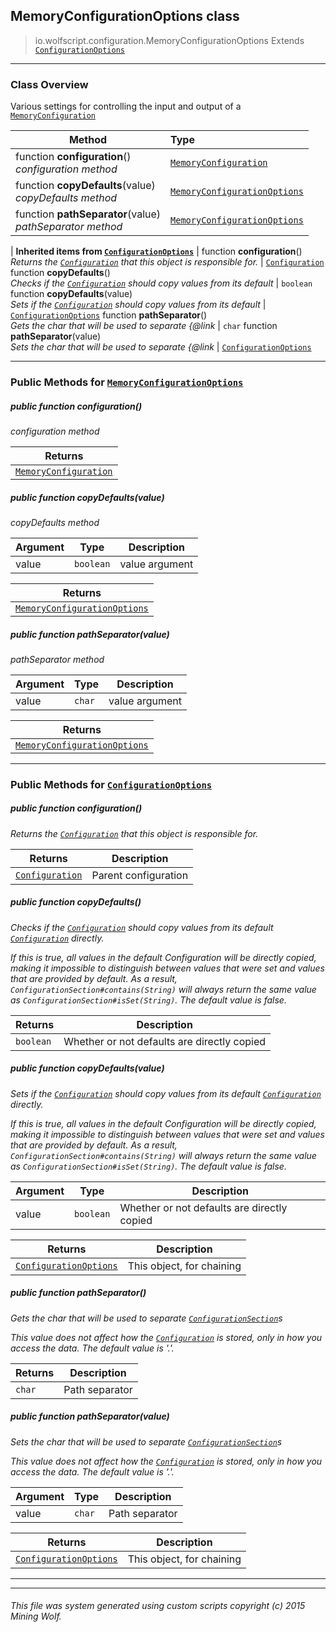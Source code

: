 ## MemoryConfigurationOptions __class__

>io.wolfscript.configuration.MemoryConfigurationOptions
>Extends [`ConfigurationOptions`](ConfigurationOptions.md)

---

### Class Overview

Various settings for controlling the input and output of a [`MemoryConfiguration`](MemoryConfiguration.md)

Method | Type   
--- | :--- 
 function __configuration__() <br> _configuration method_ | [`MemoryConfiguration`](MemoryConfiguration.md)
 function __copyDefaults__(value) <br> _copyDefaults method_ | [`MemoryConfigurationOptions`](MemoryConfigurationOptions.md)
 function __pathSeparator__(value) <br> _pathSeparator method_ | [`MemoryConfigurationOptions`](MemoryConfigurationOptions.md)
 |
__Inherited items from [`ConfigurationOptions`](ConfigurationOptions.md)__ |
 function __configuration__() <br> _Returns the [`Configuration`](Configuration.md) that this object is responsible for._ | [`Configuration`](Configuration.md)
 function __copyDefaults__() <br> _Checks if the [`Configuration`](Configuration.md) should copy values from its default_ | `boolean`
 function __copyDefaults__(value) <br> _Sets if the [`Configuration`](Configuration.md) should copy values from its default_ | [`ConfigurationOptions`](ConfigurationOptions.md)
 function __pathSeparator__() <br> _Gets the char that will be used to separate {@link_ | `char`
 function __pathSeparator__(value) <br> _Sets the char that will be used to separate {@link_ | [`ConfigurationOptions`](ConfigurationOptions.md)





---


### Public Methods for [`MemoryConfigurationOptions`](MemoryConfigurationOptions.md)

##### <a id='configuration'></a>public  function __configuration__()

_configuration method_

Returns | 
--- | 
[`MemoryConfiguration`](MemoryConfiguration.md) |


##### <a id='copydefaults'></a>public  function __copyDefaults__(value)

_copyDefaults method_

Argument | Type | Description  
--- | --- | --- 
value | `boolean` | value argument

Returns | 
--- | 
[`MemoryConfigurationOptions`](MemoryConfigurationOptions.md) |


##### <a id='pathseparator'></a>public  function __pathSeparator__(value)

_pathSeparator method_

Argument | Type | Description  
--- | --- | --- 
value | `char` | value argument

Returns | 
--- | 
[`MemoryConfigurationOptions`](MemoryConfigurationOptions.md) |


---

### Public Methods for [`ConfigurationOptions`](ConfigurationOptions.md)

##### <a id='configuration'></a>public  function __configuration__()

_Returns the [`Configuration`](Configuration.md) that this object is responsible for._

Returns | Description
--- | --- 
[`Configuration`](Configuration.md) | Parent configuration


##### <a id='copydefaults'></a>public  function __copyDefaults__()

_Checks if the [`Configuration`](Configuration.md) should copy values from its default [`Configuration`](Configuration.md) directly. <p> If this is true, all values in the default Configuration will be directly copied, making it impossible to distinguish between values that were set and values that are provided by default. As a result, `ConfigurationSection#contains(String)` will always return the same value as `ConfigurationSection#isSet(String)`. The default value is false._

Returns | Description
--- | --- 
`boolean` | Whether or not defaults are directly copied


##### <a id='copydefaults'></a>public  function __copyDefaults__(value)

_Sets if the [`Configuration`](Configuration.md) should copy values from its default [`Configuration`](Configuration.md) directly. <p> If this is true, all values in the default Configuration will be directly copied, making it impossible to distinguish between values that were set and values that are provided by default. As a result, `ConfigurationSection#contains(String)` will always return the same value as `ConfigurationSection#isSet(String)`. The default value is false._

Argument | Type | Description  
--- | --- | --- 
value | `boolean` | Whether or not defaults are directly copied

Returns | Description
--- | --- 
[`ConfigurationOptions`](ConfigurationOptions.md) | This object, for chaining


##### <a id='pathseparator'></a>public  function __pathSeparator__()

_Gets the char that will be used to separate [`ConfigurationSection`](ConfigurationSection.md)s <p> This value does not affect how the [`Configuration`](Configuration.md) is stored, only in how you access the data. The default value is '.'._

Returns | Description
--- | --- 
`char` | Path separator


##### <a id='pathseparator'></a>public  function __pathSeparator__(value)

_Sets the char that will be used to separate [`ConfigurationSection`](ConfigurationSection.md)s <p> This value does not affect how the [`Configuration`](Configuration.md) is stored, only in how you access the data. The default value is '.'._

Argument | Type | Description  
--- | --- | --- 
value | `char` | Path separator

Returns | Description
--- | --- 
[`ConfigurationOptions`](ConfigurationOptions.md) | This object, for chaining


---


---


###### This file was system generated using custom scripts copyright (c) 2015 Mining Wolf.
	

